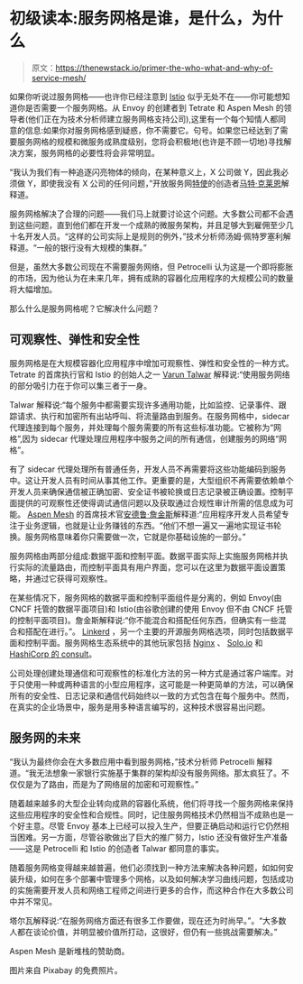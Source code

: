 # 初级读本:服务网格是谁，是什么，为什么

> 原文：<https://thenewstack.io/primer-the-who-what-and-why-of-service-mesh/>

如果你听说过服务网格——也许你已经注意到 [Istio](https://istio.io/) 似乎无处不在——你可能想知道你是否需要一个服务网格。从 Envoy 的创建者到 Tetrate 和 Aspen Mesh 的领导者(他们正在为技术分析师建立服务网格支持公司),这里有一个每个知情人都同意的信息:如果你对服务网格感到疑惑，你不需要它。句号。如果您已经达到了需要服务网格的规模和微服务成熟度级别，您将会积极地(也许是不顾一切地)寻找解决方案，服务网格的必要性将会非常明显。

“我认为我们有一种追逐闪亮物体的倾向，在某种意义上，X 公司做 Y，因此我必须做 Y，即使我没有 X 公司的任何问题，”开放服务网[特使](https://www.envoyproxy.io/)的创造者[马特·克莱恩](https://www.linkedin.com/in/mattklein123/)解释道。

服务网格解决了合理的问题——我们马上就要讨论这个问题。大多数公司都不会遇到这些问题，直到他们都在开发一个成熟的微服务架构，并且足够大到雇佣至少几十名开发人员。“这样的公司实际上是规则的例外，”技术分析师汤姆·佩特罗塞利解释道。“一般的银行没有大规模的集群。”

但是，虽然大多数公司现在不需要服务网络，但 Petrocelli 认为这是一个即将膨胀的市场，因为他认为在未来几年，拥有成熟的容器化应用程序的大规模公司的数量将大幅增加。

那么什么是服务网格呢？它解决什么问题？

## **可观察性、弹性和安全性**

服务网格是在大规模容器化应用程序中增加可观察性、弹性和安全性的一种方式。Tetrate 的首席执行官和 Istio 的创始人之一 [Varun Talwar](https://twitter.com/varungyan?lang=en) 解释说:“使用服务网络的部分吸引力在于你可以集三者于一身。

Talwar 解释说:“每个服务中都需要实现许多通用功能，比如监控、记录事件、跟踪请求、执行和加密所有出站呼叫、将流量路由到服务。在服务网格中，sidecar 代理连接到每个服务，并处理每个服务需要的所有这些标准功能。它被称为“网格”,因为 sidecar 代理处理应用程序中服务之间的所有通信，创建服务的网络“网格”。

有了 sidecar 代理处理所有普通任务，开发人员不再需要将这些功能编码到服务中。这让开发人员有时间从事其他工作。更重要的是，大型组织不再需要依赖单个开发人员来确保通信被正确加密、安全证书被轮换或日志记录被正确设置。控制平面提供的可观察性还使得调试通信问题以及获取通过合规性审计所需的信息成为可能。 [Aspen Mesh](https://aspenmesh.io/) 的首席技术官[安德鲁·詹金斯](https://www.linkedin.com/in/andrewjenkinsengineer/)解释道:“应用程序开发人员希望专注于业务逻辑，也就是让业务赚钱的东西。“他们不想一遍又一遍地实现证书轮换。服务网格意味着你只需要做一次，它就是你基础设施的一部分。”

服务网格由两部分组成:数据平面和控制平面。数据平面实际上实施服务网格并执行实际的流量路由，而控制平面具有用户界面，您可以在这里为数据平面设置策略，并通过它获得可观察性。

在某些情况下，服务网格的数据平面和控制平面组件是分离的，例如 Envoy(由 CNCF 托管的数据平面项目)和 Istio(由谷歌创建的使用 Envoy 但不由 CNCF 托管的控制平面项目)。詹金斯解释说:“你不能混合和搭配任何东西，但确实有一些混合和搭配在进行。”。 [Linkerd](https://linkerd.io/) ，另一个主要的开源服务网格选项，同时包括数据平面和控制平面。服务网格生态系统中的其他玩家包括 [Nginx](https://www.nginx.com/) 、 [Solo.io](https://www.solo.io/) 和 [HashiCorp 的 consult](https://www.consul.io/)。

公司处理创建处理通信和可观察性的标准化方法的另一种方式是通过客户端库。对于只使用一种或两种语言的小型应用程序，这可能是一种更简单的方法，可以确保所有的安全性、日志记录和通信代码始终以一致的方式包含在每个服务中。然而，在真实的企业场景中，服务是用多种语言编写的，这种技术很容易出问题。

## **服务网的未来**

“我认为最终你会在大多数应用中看到服务网格，”技术分析师 Petrocelli 解释道。“我无法想象一家银行实施基于集群的架构却没有服务网络。那太疯狂了。不仅仅是为了路由，而是为了网络层的加密和可观察性。”

随着越来越多的大型企业转向成熟的容器化系统，他们将寻找一个服务网格来保持这些应用程序的安全性和合规性。同时，记住服务网格技术仍然相当不成熟也是一个好主意。尽管 Envoy 基本上已经可以投入生产，但要正确启动和运行它仍然相当困难。另一方面，尽管谷歌做出了巨大的推广努力，Istio 还没有做好生产准备——这是 Petrocelli 和 Istio 的创造者 Talwar 都同意的事实。

随着服务网格变得越来越普遍，他们必须找到一种方法来解决各种问题，如如何安装升级，如何在多个部署中管理多个网格，以及如何解决学习曲线问题，包括成功的实施需要开发人员和网络工程师之间进行更多的合作，而这种合作在大多数公司中并不常见。

塔尔瓦解释说:“在服务网络方面还有很多工作要做，现在还为时尚早。”。“大多数人都在谈论价值，并明显被价值所打动，这很好，但仍有一些挑战需要解决。”

Aspen Mesh 是新堆栈的赞助商。

图片来自 Pixabay 的免费照片。

<svg xmlns:xlink="http://www.w3.org/1999/xlink" viewBox="0 0 68 31" version="1.1"><title>Group</title> <desc>Created with Sketch.</desc></svg>